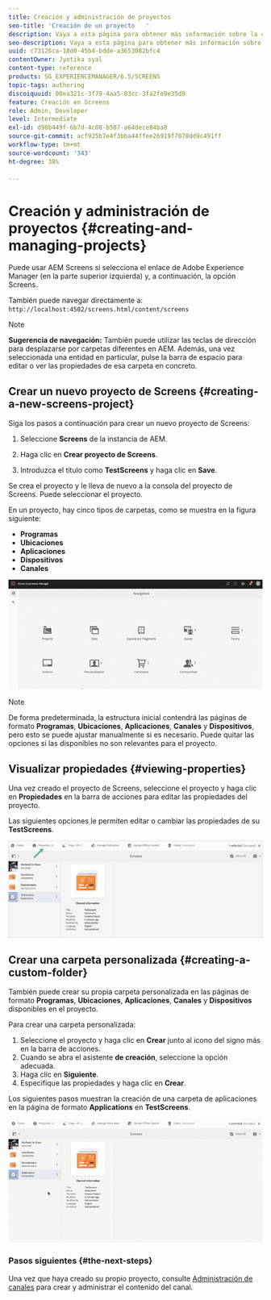 ```yaml
---
title: Creación y administración de proyectos
seo-title: 'Creación de un proyecto   '
description: Vaya a esta página para obtener más información sobre la creación de un nuevo proyecto de Screens.
seo-description: Vaya a esta página para obtener más información sobre la creación de un nuevo proyecto de Screens.
uuid: c73126ca-18d0-45b4-bdde-a3653082bfc4
contentOwner: Jyotika syal
content-type: reference
products: SG_EXPERIENCEMANAGER/6.5/SCREENS
topic-tags: authoring
discoiquuid: 00ea321c-3f79-4aa5-83cc-3fa2fe9e35d9
feature: Creación en Screens
role: Admin, Developer
level: Intermediate
exl-id: d98b449f-6b7d-4c08-b507-a64dece84ba8
source-git-commit: acf925b7e4f3bba44ffee26919f7078dd9c491ff
workflow-type: tm+mt
source-wordcount: '343'
ht-degree: 38%

---
```


# Creación y administración de proyectos {#creating-and-managing-projects}

Puede usar AEM Screens si selecciona el enlace de Adobe Experience Manager (en la parte superior izquierda) y, a continuación, la opción Screens.

También puede navegar directamente a: `http://localhost:4502/screens.html/content/screens`


>[!NOTE]
>**Sugerencia de navegación:**
>También puede utilizar las teclas de dirección para desplazarse por carpetas diferentes en AEM. Además, una vez seleccionada una entidad en particular, pulse la barra de espacio para editar o ver las propiedades de esa carpeta en concreto.

## Crear un nuevo proyecto de Screens {#creating-a-new-screens-project}

Siga los pasos a continuación para crear un nuevo proyecto de Screens:

1. Seleccione **Screens** de la instancia de AEM.

1. Haga clic en **Crear proyecto de Screens**.

1. Introduzca el título como **TestScreens** y haga clic en **Save**.

Se crea el proyecto y le lleva de nuevo a la consola del proyecto de Screens. Puede seleccionar el proyecto.

En un proyecto, hay cinco tipos de carpetas, como se muestra en la figura siguiente:

* **Programas**
* **Ubicaciones**
* **Aplicaciones**
* **Dispositivos**
* **Canales**

![player1](assets/create-project.gif)

>[!NOTE]
>
>De forma predeterminada, la estructura inicial contendrá las páginas de formato **Programas**, **Ubicaciones**, **Aplicaciones**, **Canales** y **Dispositivos**, pero esto se puede ajustar manualmente si es necesario. Puede quitar las opciones si las disponibles no son relevantes para el proyecto.


## Visualizar propiedades {#viewing-properties}

Una vez creado el proyecto de Screens, seleccione el proyecto y haga clic en **Propiedades** en la barra de acciones para editar las propiedades del proyecto.

Las siguientes opciones le permiten editar o cambiar las propiedades de su **TestScreens**.

![image](assets/create-project2.png)


## Crear una carpeta personalizada {#creating-a-custom-folder}

También puede crear su propia carpeta personalizada en las páginas de formato **Programas**, **Ubicaciones**, **Aplicaciones**, **Canales** y **Dispositivos** disponibles en el proyecto.

Para crear una carpeta personalizada:

1. Seleccione el proyecto y haga clic en **Crear** junto al icono del signo más en la barra de acciones.
1. Cuando se abra el asistente **de creación**, seleccione la opción adecuada.
1. Haga clic en **Siguiente**. 
1. Especifique las propiedades y haga clic en **Crear**.

Los siguientes pasos muestran la creación de una carpeta de aplicaciones en la página de formato **Applications** en **TestScreens**.

![player2-1](assets/create-project3.gif)

### Pasos siguientes {#the-next-steps}

Una vez que haya creado su propio proyecto, consulte [Administración de canales](managing-channels.md) para crear y administrar el contenido del canal.
